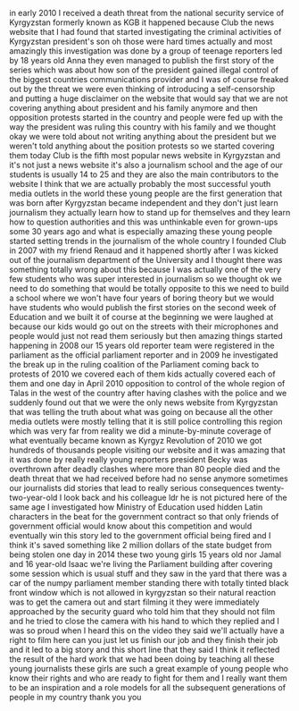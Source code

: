 
in early 2010 I received a death threat
from the national security service of
Kyrgyzstan formerly known as KGB
it happened because Club the news
website that I had found that started
investigating the criminal activities of
Kyrgyzstan president&#39;s son oh those were
hard times actually and most amazingly
this investigation was done by a group
of teenage reporters led by 18 years old
Anna they even managed to publish the
first story of the series which was
about how son of the president gained
illegal control of the biggest countries
communications provider and I was of
course freaked out by the threat we were
even thinking of introducing a
self-censorship and putting a huge
disclaimer on the website that would say
that we are not covering anything about
president and his family anymore
and then opposition protests started in
the country and people were fed up with
the way the president was ruling this
country with his family and we thought
okay we were told about not writing
anything about the president but we
weren&#39;t told anything about the position
protests so we started covering them
today Club is the fifth most popular
news website in Kyrgyzstan and it&#39;s not
just a news website it&#39;s also a
journalism school and the age of our
students is usually 14 to 25 and they
are also the main contributors to the
website I think that we are actually
probably the most successful youth media
outlets in the world these young people
are the first generation that was born
after Kyrgyzstan became independent and
they don&#39;t just learn journalism they
actually learn how to stand up for
themselves and they learn how to
question authorities and this was
unthinkable even for grown-ups
some 30
years ago and what is especially amazing
these young people started setting
trends in the journalism of the whole
country I founded Club in 2007 with my
friend Renaud and it happened shortly
after I was kicked out of the journalism
department of the University and I
thought there was something totally
wrong about this because I was actually
one of the very few students who was
super interested in journalism so we
thought ok we need to do something that
would be totally opposite to this we
need to build a school where we won&#39;t
have four years of boring theory but we
would have students who would publish
the first stories on the second week of
Education and we built it of course at
the beginning we were laughed at because
our kids would go out on the streets
with their microphones and people would
just not read them seriously but then
amazing things started happening in 2008
our 15 years old reporter team were
registered in the parliament as the
official parliament reporter and in 2009
he investigated the break up in the
ruling coalition of the Parliament
coming back to protests of 2010 we
covered each of them kids actually
covered each of them and one day in
April 2010 opposition to control of the
whole region of Talas in the west of the
country after having clashes with the
police and we suddenly found out that we
were the only news website from
Kyrgyzstan that was telling the truth
about what was going on because all the
other media outlets were mostly telling
that it is still police controlling this
region which was very far from reality
we did a minute-by-minute coverage of
what eventually became known as Kyrgyz
Revolution of 2010 we got hundreds of
thousands people visiting our website
and it was amazing that it was done by
really really young reporters president
Becky was overthrown after deadly
clashes where more than 80 people died
and the death threat that we had
received before had no sense anymore
sometimes our journalists did stories
that lead to really serious consequences
twenty-two-year-old I look back and his
colleague ldr he is not pictured here of
the same age I investigated how Ministry
of Education used hidden Latin
characters in the beat for the
government contract so that only friends
of government official would know about
this competition and would eventually
win this story led to the government
official being fired and I think it&#39;s
saved something like 2 million dollars
of the state budget from being stolen
one day in 2014 these two young girls 15
years old nor Jamal and 16 year-old
Isaac we&#39;re living the Parliament
building after covering some session
which is usual stuff and they saw in the
yard that there was a car of the numpy
parliament member standing there with
totally tinted black front window which
is not allowed in kyrgyzstan so their
natural reaction was to get the camera
out and start filming it they were
immediately approached by the security
guard who told him that they should not
film and he tried to close the camera
with his hand to which they replied and
I was so proud when I heard this on the
video they said we&#39;ll actually have a
right to film here can you just let us
finish our job and they finish their job
and it led to a big story and this short
line that they said I think it reflected
the result of the hard work that we had
been doing by teaching all these young
journalists these girls are such a great
example of young people who know their
rights and who are ready to fight for
them and I really want them to be an
inspiration and a role models for all
the subsequent generations of people in
my country thank you
you

